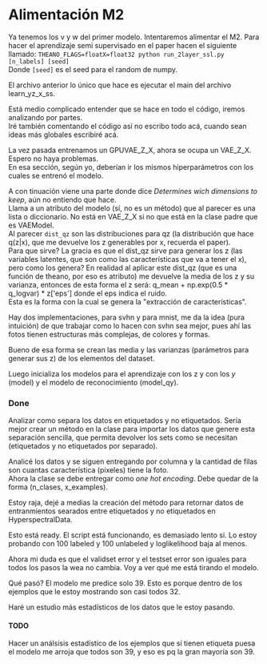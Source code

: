 # Alimentación M2

Ya tenemos los v y w del primer modelo. Intentaremos alimentar el M2.
Para hacer el aprendizaje semi supervisado en el paper hacen el siguiente llamado:
`THEANO_FLAGS=floatX=float32 python run_2layer_ssl.py [n_labels] [seed]`  
Donde `[seed]` es el seed para el random de numpy.  

El archivo anterior lo único que hace es ejecutar el main del archivo learn_yz_x_ss.  

Está medio complicado entender que se hace en todo el código, iremos analizando por partes.  
Iré también comentando el código así no escribo todo acá, cuando sean ideas más globales escribiré acá.  

La vez pasada entrenamos un GPUVAE_Z_X, ahora se ocupa un VAE_Z_X. Espero no haya problemas.  
En esa sección, según yo, deberían ir los mismos hiperparámetros con los cuales se entrenó el modelo.  

A con tinuación viene una parte donde dice *Determines wich dimensions to keep*, aún no entiendo que hace.  
Llama a un atributo del modelo (sí, no es un método) que al parecer es una lista o diccionario. No está en VAE_Z_X si no que está en la clase padre que es VAEModel.  
Al parecer `dist_qz` son las distribuciones para qz (la distribución que hace q(z|x), que me devuelve los z generables por x, recuerda el paper).  
Para que sirve? La gracia es que el dist_qz sirve para generar los z (las variables latentes, que son como las características que va a tener el x), pero como los genera? En realidad al aplicar este dist_qz (que es una función de theano, por eso es atributo) me devuelve la media de los z y su varianza, entonces de esta forma el z será: q_mean + np.exp(0.5 * q_logvar) * z['eps'] donde el eps indica el ruido.  
Esta es la forma con la cual se genera la "extracción de características".  

Hay dos implementaciones, para svhn y para mnist, me da la idea (pura intuición) de que trabajar como lo hacen con svhn sea mejor, pues ahí las fotos tienen estructuras más complejas, de colores y formas.  

Bueno de esa forma se crean las media y las varianzas (parámetros para generar sus z) de los elementos del dataset.  

Luego inicializa los modelos para el aprendizaje con los z y con los $y$ (model) y el modelo de reconocimiento (model_qy).  

### Done

Analizar como separa los datos en etiquetados y no etiquetados. Sería mejor crear un método en la clase para importar los datos que genere esta separación sencilla, que permita devolver los sets como se necesitan (etiquetados y no etiquetados por separado).  

Analicé los datos y se siguen entregando por columna y la cantidad de filas son cuantas característica (pixeles) tiene la foto.  
Ahora la clase se debe entregar como *one hot encoding*. Debe quedar de la forma (n_clases, x_examples).  

Estoy raja, dejé a medias la creación del método para retornar datos de entranmientos searados entre etiquetados y no etiquetados en HyperspectralData.

Esto está ready. El script está funcionando, es demasiado lento si. Lo estoy probando con 100 labeled y 100 unlabeled y loglikelihood baja al menos.

Ahora mi duda es que el validset error y el testset error son iguales para todos los pasos la wea no cambia. Voy a ver qué me está tirando el modelo.  

Qué pasó? El modelo me predice solo 39. Esto es porque dentro de los ejemplos que le estoy mostrando son casi todos 32.  

Haré un estudio más estadísticos de los datos que le estoy pasando.  

#### TODO

Hacer un análsisis estadístico de los ejemplos que sí tienen etiqueta puesa el modelo me arroja que todos son 39, y eso es pq la gran mayoría son 39.  
